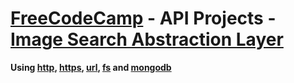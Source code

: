 # [FreeCodeCamp](https://www.freecodecamp.org/map) - API Projects - [Image Search Abstraction Layer](https://www.freecodecamp.org/challenges/image-search-abstraction-layer)
**Using [http](https://nodejs.org/api/http.html), [https](https://nodejs.org/api/https.html), [url](https://nodejs.org/api/url.html), [fs](https://nodejs.org/api/fs.html) and [mongodb](https://github.com/mongodb/node-mongodb-native)**